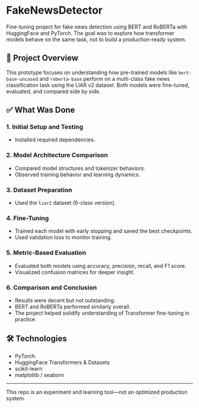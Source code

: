 # FakeNewsDetector

Fine-tuning project for fake news detection using BERT and RoBERTa with HuggingFace and PyTorch. The goal was to explore how transformer models behave on the same task, not to build a production-ready system.

## 🧭 Project Overview

This prototype focuses on understanding how pre-trained models like `bert-base-uncased` and `roberta-base` perform on a multi-class fake news classification task using the LIAR v2 dataset. Both models were fine-tuned, evaluated, and compared side by side.

## ✅ What Was Done

### 1. Initial Setup and Testing
- Installed required dependencies.

### 2. Model Architecture Comparison
- Compared model structures and tokenizer behaviors.
- Observed training behavior and learning dynamics.

### 3. Dataset Preparation
- Used the `liar2` dataset (6-class version).

### 4. Fine-Tuning
- Trained each model with early stopping and saved the best checkpoints.
- Used validation loss to monitor training.

### 5. Metric-Based Evaluation
- Evaluated both models using accuracy, precision, recall, and F1 score.
- Visualized confusion matrices for deeper insight.

### 6. Comparison and Conclusion
- Results were decent but not outstanding.
- BERT and RoBERTa performed similarly overall.
- The project helped solidify understanding of Transformer fine-tuning in practice.

## 🛠️ Technologies

- PyTorch  
- HuggingFace Transformers & Datasets  
- scikit-learn  
- matplotlib / seaborn

---

This repo is an experiment and learning tool—not an optimized production system.
